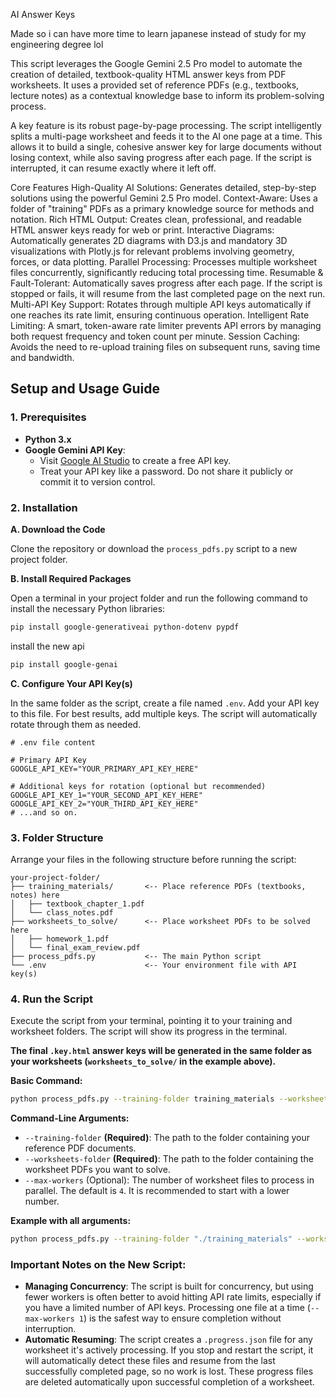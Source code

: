 

AI Answer Keys

Made so i can have more time to learn japanese instead of study for my engineering degree lol

This script leverages the Google Gemini 2.5 Pro model to automate the creation of detailed, textbook-quality HTML answer keys from PDF worksheets. It uses a provided set of reference PDFs (e.g., textbooks, lecture notes) as a contextual knowledge base to inform its problem-solving process.

A key feature is its robust page-by-page processing. The script intelligently splits a multi-page worksheet and feeds it to the AI one page at a time. This allows it to build a single, cohesive answer key for large documents without losing context, while also saving progress after each page. If the script is interrupted, it can resume exactly where it left off.

Core Features
High-Quality AI Solutions: Generates detailed, step-by-step solutions using the powerful Gemini 2.5 Pro model.
Context-Aware: Uses a folder of "training" PDFs as a primary knowledge source for methods and notation.
Rich HTML Output: Creates clean, professional, and readable HTML answer keys ready for web or print.
Interactive Diagrams: Automatically generates 2D diagrams with D3.js and mandatory 3D visualizations with Plotly.js for relevant problems involving geometry, forces, or data plotting.
Parallel Processing: Processes multiple worksheet files concurrently, significantly reducing total processing time.
Resumable & Fault-Tolerant: Automatically saves progress after each page. If the script is stopped or fails, it will resume from the last completed page on the next run.
Multi-API Key Support: Rotates through multiple API keys automatically if one reaches its rate limit, ensuring continuous operation.
Intelligent Rate Limiting: A smart, token-aware rate limiter prevents API errors by managing both request frequency and token count per minute.
Session Caching: Avoids the need to re-upload training files on subsequent runs, saving time and bandwidth.
## Setup and Usage Guide

### 1. Prerequisites

*   **Python 3.x**
*   **Google Gemini API Key**:
    *   Visit [Google AI Studio](https://aistudio.google.com/) to create a free API key.
    *   Treat your API key like a password. Do not share it publicly or commit it to version control.

### 2. Installation

**A. Download the Code**

Clone the repository or download the `process_pdfs.py` script to a new project folder.

**B. Install Required Packages**

Open a terminal in your project folder and run the following command to install the necessary Python libraries:
```bash
pip install google-generativeai python-dotenv pypdf
```
install the new api
```bash
pip install google-genai
```
**C. Configure Your API Key(s)**

In the same folder as the script, create a file named `.env`. Add your API key to this file. For best results, add multiple keys. The script will automatically rotate through them as needed.

```
# .env file content

# Primary API Key
GOOGLE_API_KEY="YOUR_PRIMARY_API_KEY_HERE"

# Additional keys for rotation (optional but recommended)
GOOGLE_API_KEY_1="YOUR_SECOND_API_KEY_HERE"
GOOGLE_API_KEY_2="YOUR_THIRD_API_KEY_HERE"
# ...and so on.
```

### 3. Folder Structure

Arrange your files in the following structure before running the script:

```
your-project-folder/
├── training_materials/       <-- Place reference PDFs (textbooks, notes) here
│   ├── textbook_chapter_1.pdf
│   └── class_notes.pdf
├── worksheets_to_solve/      <-- Place worksheet PDFs to be solved here
│   ├── homework_1.pdf
│   └── final_exam_review.pdf
├── process_pdfs.py           <-- The main Python script
└── .env                      <-- Your environment file with API key(s)
```

### 4. Run the Script

Execute the script from your terminal, pointing it to your training and worksheet folders. The script will show its progress in the terminal.

**The final `.key.html` answer keys will be generated in the same folder as your worksheets (`worksheets_to_solve/` in the example above).**

**Basic Command:**
```bash
python process_pdfs.py --training-folder training_materials --worksheets-folder worksheets_to_solve
```

**Command-Line Arguments:**

*   `--training-folder` **(Required)**: The path to the folder containing your reference PDF documents.
*   `--worksheets-folder` **(Required)**: The path to the folder containing the worksheet PDFs you want to solve.
*   `--max-workers` (Optional): The number of worksheet files to process in parallel. The default is `4`. It is recommended to start with a lower number.

**Example with all arguments:**
```bash
python process_pdfs.py --training-folder "./training_materials" --worksheets-folder "./worksheets_to_solve" --max-workers 1
```

### Important Notes on the New Script:

*   **Managing Concurrency**: The script is built for concurrency, but using fewer workers is often better to avoid hitting API rate limits, especially if you have a limited number of API keys. Processing one file at a time (`--max-workers 1`) is the safest way to ensure completion without interruption.
*   **Automatic Resuming**: The script creates a `.progress.json` file for any worksheet it's actively processing. If you stop and restart the script, it will automatically detect these files and resume from the last successfully completed page, so no work is lost. These progress files are deleted automatically upon successful completion of a worksheet.
